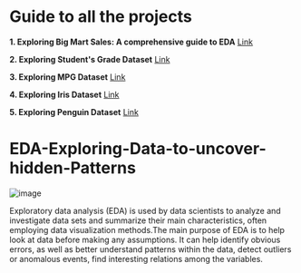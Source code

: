 # Guide to all the projects

**1. Exploring Big Mart Sales: A comprehensive guide to EDA** [Link](https://github.com/gajendrasharma-github/EDA-Exploring-Data-to-uncover-hidden-Patterns/blob/main/Big_Mart_Sales_EDA.ipynb)

**2. Exploring Student's Grade Dataset** [Link](https://github.com/gajendrasharma-github/EDA-Exploring-Data-to-uncover-hidden-Patterns/blob/main/Students%20Grade%20EDA.ipynb)

**3. Exploring MPG Dataset** [Link](https://github.com/gajendrasharma-github/EDA-Exploring-Data-to-uncover-hidden-Patterns/blob/main/EDA%20-%20MPG%20Dataset.ipynb)

**4. Exploring Iris Dataset** [Link](https://github.com/gajendrasharma-github/EDA-Exploring-Data-to-uncover-hidden-Patterns/blob/main/EDA-Iris%20Dataset.ipynb)

**5. Exploring Penguin Dataset** [Link](https://github.com/gajendrasharma-github/EDA-Exploring-Data-to-uncover-hidden-Patterns/blob/main/Penguin%20EDA.ipynb)


# EDA-Exploring-Data-to-uncover-hidden-Patterns

![image](https://github.com/user-attachments/assets/98421ad5-f3b1-4c93-8534-a91d70c6cdcb)

Exploratory data analysis (EDA) is used by data scientists to analyze and investigate data sets and summarize their main characteristics, often employing data visualization methods.The main purpose of EDA is to help look at data before making any assumptions. It can help identify obvious errors, as well as better understand patterns within the data, detect outliers or anomalous events, find interesting relations among the variables.
